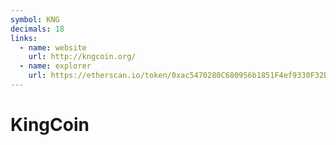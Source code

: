 ```yaml
---
symbol: KNG
decimals: 18
links:
  - name: website
    url: http://kngcoin.org/
  - name: explorer
    url: https://etherscan.io/token/0xac5470280C680956b1851F4ef9330F32E6fd243F
---
```


# KingCoin
